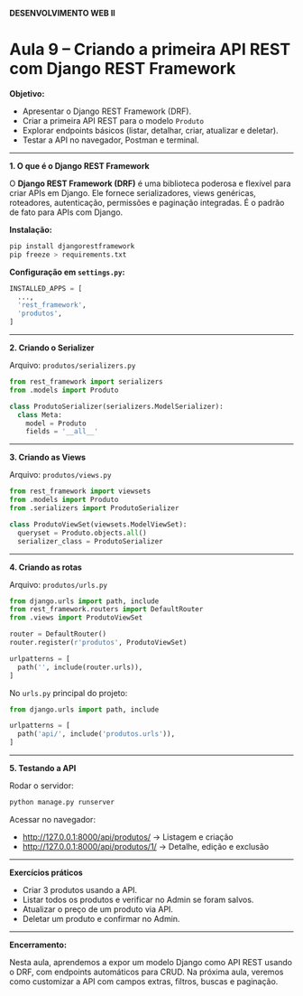 **DESENVOLVIMENTO WEB II**

# Aula 9 – Criando a primeira API REST com Django REST Framework

**Objetivo:**

- Apresentar o Django REST Framework (DRF).
- Criar a primeira API REST para o modelo `Produto`
- Explorar endpoints básicos (listar, detalhar, criar, atualizar e deletar).
- Testar a API no navegador, Postman e terminal.

---

**1. O que é o Django REST Framework**

O **Django REST Framework (DRF)** é uma biblioteca poderosa e flexível para criar APIs em Django. Ele fornece serializadores, views genéricas, roteadores, autenticação, permissões e paginação integradas. É o padrão de fato para APIs com Django.

**Instalação:**

```bash
pip install djangorestframework
pip freeze > requirements.txt
```

**Configuração em `settings.py`:**

```python
INSTALLED_APPS = [
  ...,
  'rest_framework',
  'produtos',
]
```

---

**2. Criando o Serializer**

Arquivo: `produtos/serializers.py`

```python
from rest_framework import serializers
from .models import Produto

class ProdutoSerializer(serializers.ModelSerializer):
  class Meta:
    model = Produto
    fields = '__all__'
```

---

**3. Criando as Views**

Arquivo: `produtos/views.py`

```python
from rest_framework import viewsets
from .models import Produto
from .serializers import ProdutoSerializer

class ProdutoViewSet(viewsets.ModelViewSet):
  queryset = Produto.objects.all()
  serializer_class = ProdutoSerializer
```

---

**4. Criando as rotas**

Arquivo: `produtos/urls.py`

```python
from django.urls import path, include
from rest_framework.routers import DefaultRouter
from .views import ProdutoViewSet

router = DefaultRouter()
router.register(r'produtos', ProdutoViewSet)

urlpatterns = [
  path('', include(router.urls)),
]
```

No `urls.py` principal do projeto:

```python
from django.urls import path, include

urlpatterns = [
  path('api/', include('produtos.urls')),
]
```

---

**5. Testando a API**

Rodar o servidor:

```bash
python manage.py runserver
```

Acessar no navegador:

- http://127.0.0.1:8000/api/produtos/ → Listagem e criação
- http://127.0.0.1:8000/api/produtos/1/ → Detalhe, edição e exclusão

---

**Exercícios práticos**

- Criar 3 produtos usando a API.
- Listar todos os produtos e verificar no Admin se foram salvos.
- Atualizar o preço de um produto via API.
- Deletar um produto e confirmar no Admin.

---

**Encerramento:**

Nesta aula, aprendemos a expor um modelo Django como API REST usando o DRF, com endpoints automáticos para CRUD. Na próxima aula, veremos como customizar a API com campos extras, filtros, buscas e paginação.


